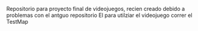 Repositorio para proyecto final de videojuegos, recien creado debido a problemas con el antguo repositorio
El para utilziar el videojuego correr el TestMap

